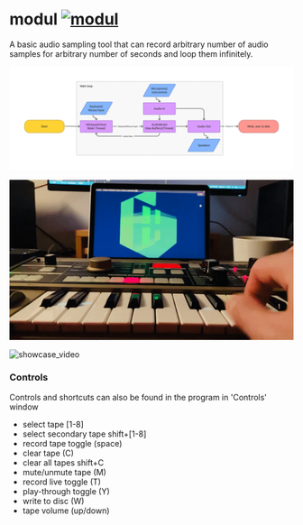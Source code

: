 # modul [![modul](https://github.com/zehreken/modul/workflows/modul/badge.svg)](https://github.com/zehreken/modul/actions)

A basic audio sampling tool that can record arbitrary number of audio samples for arbitrary number of seconds and loop them infinitely.

![flow](docs/modul_flow.png)

![showcase](docs/showcase.gif)

![showcase_video](https://youtu.be/6XSSVz3wmxw)

### Controls
Controls and shortcuts can also be found in the program in 'Controls' window
- select tape [1-8]
- select secondary tape shift+[1-8]
- record tape toggle (space)
- clear tape (C)
- clear all tapes shift+C
- mute/unmute tape (M)
- record live toggle (T)
- play-through toggle (Y)
- write to disc (W)
- tape volume (up/down)